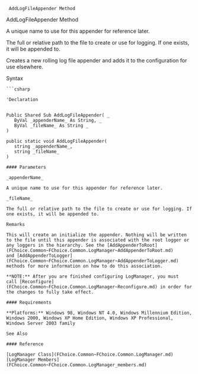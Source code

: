 ﻿     AddLogFileAppender Method                                                   

AddLogFileAppender Method

A unique name to use for this appender for reference later.

The full or relative path to the file to create or use for logging. If one exists, it will be appended to.

Creates a new rolling log file appender and adds it to the configuration for use elsewhere.

Syntax

```vbnet
```csharp

'Declaration
 

Public Shared Sub AddLogFileAppender( _
   ByVal _appenderName_ As String, _
   ByVal _fileName_ As String _
) 

public static void AddLogFileAppender( 
   string _appenderName_,
   string _fileName_
)

#### Parameters

_appenderName_

A unique name to use for this appender for reference later.

_fileName_

The full or relative path to the file to create or use for logging. If one exists, it will be appended to.

Remarks

This will create an initialize the appender. Nothing will be written to the file until this appender is associated with the root logger or any loggers in the hierarchy. See the [AddAppenderToRoot](FChoice.Common~FChoice.Common.LogManager~AddAppenderToRoot.md) and [AddAppenderToLogger](FChoice.Common~FChoice.Common.LogManager~AddAppenderToLogger.md) methods for more information on how to do this association.

**NOTE:** After you are finished configuring LogManager, you must call [Reconfigure](FChoice.Common~FChoice.Common.LogManager~Reconfigure.md) in order for the changes to fully take effect.

#### Requirements

**Platforms:** Windows 98, Windows NT 4.0, Windows Millennium Edition, Windows 2000, Windows XP Home Edition, Windows XP Professional, Windows Server 2003 family

See Also

#### Reference

[LogManager Class](FChoice.Common~FChoice.Common.LogManager.md)  
[LogManager Members](FChoice.Common~FChoice.Common.LogManager_members.md)